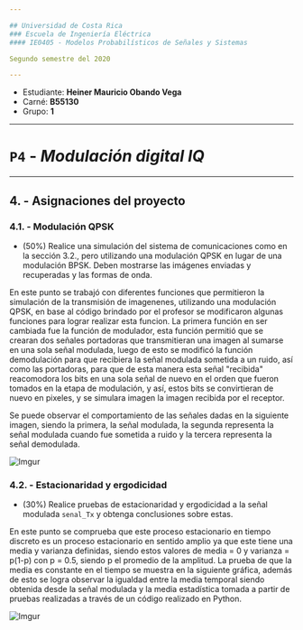 ```yaml
---

## Universidad de Costa Rica
### Escuela de Ingeniería Eléctrica
#### IE0405 - Modelos Probabilísticos de Señales y Sistemas

Segundo semestre del 2020

---
```


* Estudiante: **Heiner Mauricio Obando Vega**
* Carné: **B55130**
* Grupo: **1**

---
# `P4` - *Modulación digital IQ*

---
## 4. - Asignaciones del proyecto

### 4.1. - Modulación QPSK

* (50%) Realice una simulación del sistema de comunicaciones como en la sección 3.2., pero utilizando una modulación QPSK en lugar de una modulación BPSK. Deben mostrarse las imágenes enviadas y recuperadas y las formas de onda.

En este punto se trabajó con diferentes funciones que permitieron la simulación de la transmisión de imagenenes, utilizando una modulación QPSK, en base al código brindado por el profesor se modificaron algunas funciones para lograr realizar esta funcion. La primera función en ser cambiada fue la función de modulador, esta función permitió que se crearan dos señales portadoras que transmitieran una imagen al sumarse en una sola señal modulada, luego de esto se modificó la función demodulación para que recibiera la señal modulada sometida a un ruido, así como las portadoras, para que de esta manera esta señal "recibida" reacomodora los bits en una sola señal de nuevo en el orden que fueron tomados en la etapa de modulación, y así, estos bits se convirtieran de nuevo en pixeles, y se simulara imagen la imagen recibida por el receptor.

Se puede observar el comportamiento de las señales dadas en la siguiente imagen, siendo la primera, la señal modulada, la segunda representa la señal modulada cuando fue sometida a ruido y la tercera representa la señal demodulada.

![Imgur](https://i.imgur.com/XapifxV.png)

### 4.2. - Estacionaridad y ergodicidad

* (30%) Realice pruebas de estacionaridad y ergodicidad a la señal modulada `senal_Tx` y obtenga conclusiones sobre estas.

En este punto se comprueba que este proceso estacionario en tiempo discreto es un proceso estacionario en sentido amplio ya que este tiene una media y varianza definidas, siendo estos valores de media = 0 y varianza = p(1-p) con p = 0.5, siendo p el promedio de la amplitud. La prueba de que la media es constante en el tiempo se muestra en la siguiente gráfica, además de esto se logra observar la igualdad entre la media temporal siendo obtenida desde la señal modulada y la media estadística tomada a partir de pruebas realizadas a través de un código realizado en Python.

![Imgur](https://i.imgur.com/1NYGXcI.png)
